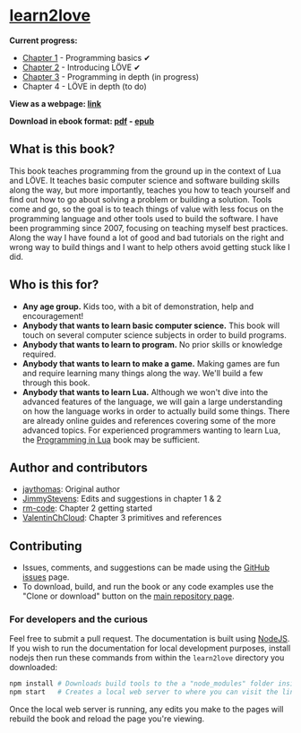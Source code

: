 # [learn2love](https://rvagamejams.com/learn2love/)

**Current progress:**
- [Chapter 1](https://rvagamejams.com/learn2love/pages/01-00-programming-basics.html) - Programming basics ✔
- [Chapter 2](https://rvagamejams.com/learn2love/pages/02-00-introducing-love.html) - Introducing LÖVE ✔
- [Chapter 3](https://rvagamejams.com/learn2love/pages/03-00-programming-in-depth.html) - Programming in depth (in progress)
- Chapter 4 - LÖVE in depth (to do)

**View as a webpage: [link](https://rvagamejams.com/learn2love/)**

**Download in ebook format: [pdf](https://raw.githubusercontent.com/RVAGameJams/learn2love/master/book.pdf) - [epub](https://raw.githubusercontent.com/RVAGameJams/learn2love/master/book.epub)**

## What is this book?

This book teaches programming from the ground up in the context of Lua and LÖVE.
It teaches basic computer science and software building skills along the way, but more importantly, teaches you how to teach yourself and find out how to go about solving a problem or building a solution.
Tools come and go, so the goal is to teach things of value with less focus on the programming language and other tools used to build the software.
I have been programming since 2007, focusing on teaching myself best practices. Along the way I have found a lot of good and bad tutorials on the right and wrong way to build things and I want to help others avoid getting stuck like I did.

## Who is this for?

- **Any age group.** Kids too, with a bit of demonstration, help and encouragement!
- **Anybody that wants to learn basic computer science.** This book will touch on several computer science subjects in order to build programs.
- **Anybody that wants to learn to program.** No prior skills or knowledge required.
- **Anybody that wants to learn to make a game.** Making games are fun and require learning many things along the way. We'll build a few through this book.
- **Anybody that wants to learn Lua.** Although we won't dive into the advanced features of the language, we will gain a large understanding on how the language works in order to actually build some things. There are already online guides and references covering some of the more advanced topics. For experienced programmers wanting to learn Lua, the [Programming in Lua](https://www.lua.org/pil/contents.html) book may be sufficient.

## Author and contributors

- [jaythomas](https://github.com/jaythomas): Original author
- [JimmyStevens](https://github.com/JimmyStevens): Edits and suggestions in chapter 1 & 2
- [rm-code](https://github.com/rm-code): Chapter 2 getting started
- [ValentinChCloud](https://github.com/ValentinChCloud): Chapter 3 primitives and references

## Contributing

- Issues, comments, and suggestions can be made using the [GitHub issues](https://github.com/RVAGameJams/learn2love/issues) page.
- To download, build, and run the book or any code examples use the "Clone or download" button on the [main repository page](https://github.com/RVAGameJams/learn2love).

### For developers and the curious

Feel free to submit a pull request.
The documentation is built using [NodeJS](https://nodejs.org/en/).
If you wish to run the documentation for local development purposes, install nodejs then run these commands from within the `learn2love` directory you downloaded:

```sh
npm install # Downloads build tools to the a "node_modules" folder inside the directory
npm start   # Creates a local web server to where you can visit the link http://localhost:4000
```

Once the local web server is running, any edits you make to the pages will rebuild the book and reload the page you're viewing.

